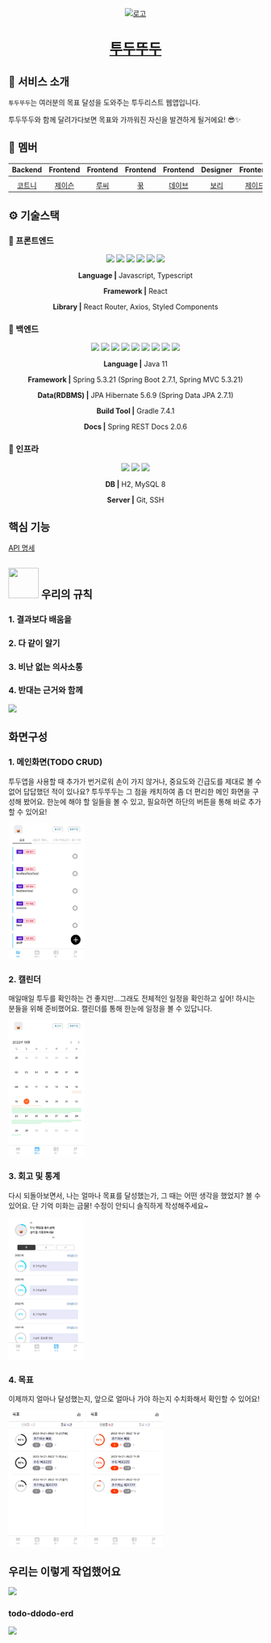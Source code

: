 <p align="middle" >
  <a href="https://github.com/teo-sprint-12-todo">
    <img width="200px;" src="https://i.imgur.com/ktEm6R9.png" alt="로고"/>
  </a>
</p>
<h1 align="middle"><a href="https://teo-sprint-12-todo.github.io/teo-todo-frontend/#/mainTodoList">투두뚜두</a></h1>
<p align="middle"></p>


## 💬 서비스 소개

`투두뚜두`는 여러분의 목표 달성을 도와주는 투두리스트 웹앱입니다.

 투두뚜두와 함께 달려가다보면 목표와 가까워진 자신을 발견하게 될거에요! 😎✨

## 🥰 멤버

|                                         Backend                                         |                                          Frontend                                          |                                          Frontend                                           |                                         Frontend                                         |                                         Frontend                                         |                                          Designer                                          |                                         Frontend                                         |
| :--------------------------------------------------------------------------------------: | :----------------------------------------------------------------------------------------: | :----------------------------------------------------------------------------------------: | :-------------------------------------------------------------------------------------: | :-------------------------------------------------------------------------------------: | :---------------------------------------------------------------------------------------: | :-------------------------------------------------------------------------------------: |
| |
|                            [코트니](https://github.com/210-reverof)                             |                          [제이슨](https://github.com/jongwooha98)                          |                           [루씨](https://github.com/rshk2002)                           |                           [꾺](https://github.com/C12H22O12)                            |                          [데이브](https://github.com/choseonghwan91)                          |                        [보리](https://teo-sprint-12-todo.github.io/teo-todo-frontend)                         |                        [제이드](https://github.com/dev-yun)                         |

## ⚙️ 기술스택

### 🧷 프론트엔드

<div align="middle">

<img src="https://img.shields.io/badge/javascript-F7DF1E?style=for-the-badge&logo=javascript&logoColor=black"> <img src="https://img.shields.io/badge/typescript-3178C6?style=for-the-badge&logo=typescript&logoColor=white">
<img src="https://img.shields.io/badge/react-61DAFB?style=for-the-badge&logo=react&logoColor=black">
<img src="https://img.shields.io/badge/react router-CA4245?style=for-the-badge&logo=reactrouter&logoColor=white">
<img src="https://img.shields.io/badge/axios-5A29E4?style=for-the-badge&logo=axios&logoColor=white">
<img src="https://img.shields.io/badge/styled components-D26AC2?style=for-the-badge&logo=styled-components&logoColor=white">
  
**Language |** Javascript, Typescript

**Framework |** React

**Library |** React Router, Axios, Styled Components

  
</div>


### 🧷 백엔드

<div align="middle">

<img src="https://img.shields.io/badge/java-3a75b0?style=for-the-badge&logo=java&logoColor=black"> <img src="https://img.shields.io/badge/spring-6DB33F?style=for-the-badge&logo=spring&logoColor=white">
<img src="https://img.shields.io/badge/spring boot-6DB33F?style=for-the-badge&logo=springboot&logoColor=white">
<img src="https://img.shields.io/badge/spring mvc-6DB33F?style=for-the-badge&logo=spring&logoColor=white">
<img src="https://img.shields.io/badge/JPA Hibernate-59666C?style=for-the-badge&logo=Hibernate&logoColor=white">
<img src="https://img.shields.io/badge/gradle-02303A?style=for-the-badge&logo=gradle&logoColor=white">
<img src="https://img.shields.io/badge/junit-25A162?style=for-the-badge&logo=junit5&logoColor=white">
<img src="https://img.shields.io/badge/spring test-6DB33F?style=for-the-badge&logo=spring&logoColor=white">
<img src="https://img.shields.io/badge/spring rest docs-6DB33F?style=for-the-badge&logo=spring&logoColor=white">
  
  
**Language |** Java 11

**Framework |** Spring 5.3.21 (Spring Boot 2.7.1, Spring MVC 5.3.21)

**Data(RDBMS) |** JPA Hibernate 5.6.9 (Spring Data JPA 2.7.1)

**Build Tool |** Gradle 7.4.1

**Docs |** Spring REST Docs 2.0.6
  
</div>


### 🧷 인프라

<div align="middle">

<img src="https://img.shields.io/badge/AWS EC2-FF9900?style=for-the-badge&logo=amazonec2&logoColor=white">
<img src="https://img.shields.io/badge/maria DB-4479A1?style=for-the-badge&logo=mariadb&logoColor=white">
<img src="https://img.shields.io/badge/git-F05032?style=for-the-badge&logo=git&logoColor=white">
  
**DB |** H2, MySQL 8

**Server |** Git, SSH
  
</div>



## 핵심 기능

[API 명세](https://pitch-savory-ca1.notion.site/0ee731acbf74426fa43ca48c4b2dc624?v=2a5e43eb5caa4927b741539d995a6dc0&p=77906a47776f4a5bad45a18eeab8eec9&pm=s)


## <img src="https://noticon-static.tammolo.com/dgggcrkxq/image/upload/v1593397832/noticon/xmudzlguiuwsxfi3wjkj.png" width="60px" height="60px"> 우리의 규칙

### 1. 결과보다 배움을

### 2. 다 같이 알기

### 3. 비난 없는 의사소통

### 4. 반대는 근거와 함께


![](https://i.imgur.com/PGJ0gAu.png)


## 화면구성


### 1. 메인화면(TODO CRUD)
투두앱을 사용할 때 추가가 번거로워 손이 가지 않거나, 중요도와 긴급도를 제대로 볼 수 없어 답답했던 적이 있나요? 투두뚜두는 그 점을 캐치하여 좀 더 편리한 메인 화면을 구성해 봤어요. 한눈에 해야 할 일들을 볼 수 있고, 필요하면 하단의 버튼을 통해 바로 추가할 수 있어요!

<img src="./todo.png" width="30%" />


### 2. 캘린더
매일매일 투두를 확인하는 건 좋지만...그래도 전체적인 일정을 확인하고 싶어! 하시는 분들을 위해 준비했어요. 캘린더를 통해 한눈에 일정을 볼 수 있답니다.

<img src="/calendar.png" width="30%" />

### 3. 회고 및 통계
다시 되돌아보면서, 나는 얼마나 목표를 달성했는가, 그 때는 어떤 생각을 했었지? 볼 수 있어요. 단 기억 미화는 금물! 수정이 안되니 솔직하게 작성해주세요~

<img src="/retrospect.png" width="30%" />

### 4. 목표
이제까지 얼마나 달성했는지, 앞으로 얼마나 가야 하는지 수치화해서 확인할 수 있어요!

<img src="/goal-1.png" width="30%" />
<img src="/goal-2.png" width="30%" />
     
     
## 우리는 이렇게 작업했어요
![](https://i.imgur.com/IBaQhtc.png)

<!-- ### 1. 서로 인사를 나눴어요

![](https://i.imgur.com/Nyz9LLl.png) -->


<!-- ### Convention
UI 컴포넌트와, 로직 컴포넌트의 분리

### Folder Structure
/assets
/types
/pages
 - index.ts

/components
 - Todo Item

/common
 - button
 - modal

/context 전역상태관리
 - user
 
/hooks -->


### todo-ddodo-erd
<img src="/todo-erd.PNG" width="100%" />
